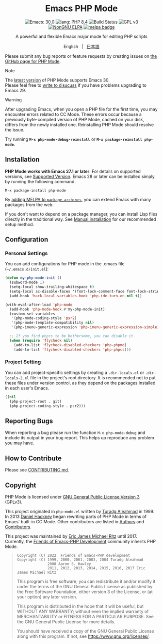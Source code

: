 <div align="center">
  <h1>Emacs PHP Mode</h1>

[![Emacs: 30.0](https://img.shields.io/badge/Emacs-30.0-blue.svg)](https://www.gnu.org/software/emacs/)
[![lang: PHP 8.4](https://img.shields.io/badge/lang-PHP%208.4-brightgreen.svg)](https://www.php.net/releases/8.4/)
[![Build Status](https://github.com/emacs-php/php-mode/workflows/CI/badge.svg)](https://github.com/emacs-php/php-mode/actions)
[![GPL v3](https://img.shields.io/badge/license-GPL_v3-green.svg)][gpl-v3]<br>
[![NonGNU ELPA][nongnu-elpa-badge]][nongnu-elpa]
[![melpa badge][melpa-badge]][melpa-link]

A powerful and flexible Emacs major mode for editing PHP scripts

English &nbsp;&nbsp;|&nbsp;&nbsp; [日本語](README.ja.md)

</div>

Please submit any bug reports or feature requests by creating issues on [the GitHub page for PHP Mode][php-mode].

> [!NOTE]
> The [latest version][releases] of PHP Mode supports Emacs 30. <br />Please feel free to [write to disucuss][disscussions-emacs30] if you have problems upgrading to Emacs 29.

> [!WARNING]
> After upgrading Emacs, when you open a PHP file for the first time, you may encounter errors related to CC Mode. These errors occur because a previously byte-compiled version of PHP Mode, cached on your disk, differs from the newly installed one. Reinstalling PHP Mode should resolve the issue.
>
> Try running **`M-x php-mode-debug-reinstall`** or **`M-x package-reinstall php-mode`**.

[releases]: https://github.com/emacs-php/php-mode/releases
[disscussions-emacs30]: https://github.com/emacs-php/php-mode/discussions/798

## Installation

**PHP Mode works with Emacs 27.1 or later**. For details on supported versions, see [Supported Version]. Emacs 28 or later can be installed simply by running the following command.

```
M-x package-install php-mode
```

By [adding MELPA to `package-archives`][melpa-getting-started], you can extend Emacs with many packages from the web.

If you don't want to depend on a package manager, you can install Lisp files directly in the traditional way.  See [Manual installation][wiki-manual-installation] for our recommended setup method.

## Configuration

### Personal Settings

You can add configurations for PHP mode in the .emacs file (`~/.emacs.d/init.el`):

```lisp
(defun my-php-mode-init ()
  (subword-mode 1)
  (setq-local show-trailing-whitespace t)
  (setq-local ac-disable-faces '(font-lock-comment-face font-lock-string-face))
  (add-hook 'hack-local-variables-hook 'php-ide-turn-on nil t))

(with-eval-after-load 'php-mode
  (add-hook 'php-mode-hook #'my-php-mode-init)
  (custom-set-variables
   '(php-mode-coding-style 'psr2)
   '(php-mode-template-compatibility nil)
   '(php-imenu-generic-expression 'php-imenu-generic-expression-simple))

  ;; If you find phpcs to be bothersome, you can disable it.
  (when (require 'flycheck nil)
    (add-to-list 'flycheck-disabled-checkers 'php-phpmd)
    (add-to-list 'flycheck-disabled-checkers 'php-phpcs)))
```

### Project Setting

You can add project-specific settings by creating a `.dir-locals.el` or `.dir-locals-2.el` file in the project's root directory.  It is recommended not to put these files under version control, as they depend on the packages installed in each user's Emacs.

```lisp
((nil
  (php-project-root . git)
  (php-project-coding-style . psr2)))
```

## Reporting Bugs

When reporting a bug please run the function `M-x php-mode-debug` and include its output in your bug report.  This helps up reproduce any problem you may have.

## How to Contribute

Please see [CONTRIBUTING.md](CONTRIBUTING.md#english).


## Copyright

PHP Mode is licensed under [GNU General Public License Version 3][gpl-v3] (GPLv3).

This project originated in `php-mode.el` written by [Turadg Aleahmad][@turadg] in 1999.  In 2013 [Daniel Hackney][@haxney] began rewriting parts of PHP Mode in terms of Emacs' built-in CC Mode.  Other contributors are listed in [Authors] and [Contributors].

This project was maintained by [Eric James Michael Ritz][@ejmr] until 2017. Currently, the [Friends of Emacs-PHP Development][@emacs-php] community inherits PHP Mode.

> ```
> Copyright (C) 2022  Friends of Emacs-PHP development
> Copyright (C) 1999, 2000, 2001, 2003, 2004 Turadg Aleahmad
>               2008 Aaron S. Hawley
>               2011, 2012, 2013, 2014, 2015, 2016, 2017 Eric James Michael Ritz
> ```
>
> This program is free software; you can redistribute it and/or modify
> it under the terms of the GNU General Public License as published by
> the Free Software Foundation, either version 3 of the License, or
> (at your option) any later version.
>
> This program is distributed in the hope that it will be useful,
> but WITHOUT ANY WARRANTY; without even the implied warranty of
> MERCHANTABILITY or FITNESS FOR A PARTICULAR PURPOSE.  See the
> GNU General Public License for more details.
>
> You should have received a copy of the GNU General Public License
> along with this program.  If not, see <https://www.gnu.org/licenses/>.

[@ejmr]: https://github.com/ejmr
[@emacs-php]: https://github.com/emacs-php
[@haxney]: https://github.com/haxney
[@turadg]: https://github.com/turadg
[Authors]: https://github.com/emacs-php/php-mode/wiki/Authors
[Contributors]: https://github.com/emacs-php/php-mode/graphs/contributors
[Supported Version]: https://github.com/emacs-php/php-mode/wiki/Supported-Version
[gpl-v3]: https://www.gnu.org/licenses/gpl-3.0
[nongnu-elpa-badge]: https://elpa.nongnu.org/nongnu/php-mode.svg
[nongnu-elpa]: https://elpa.nongnu.org/nongnu/php-mode.html
[melpa-badge]: http://melpa.org/packages/php-mode-badge.svg
[melpa-getting-started]: https://melpa.org/#/getting-started
[melpa-link]: http://melpa.org/#/php-mode
[php-mode]: https://github.com/emacs-php/php-mode
[wiki]: https://github.com/emacs-php/php-mode/wiki
[wiki-manual-installation]: https://github.com/emacs-php/php-mode/wiki/Manual-installation
